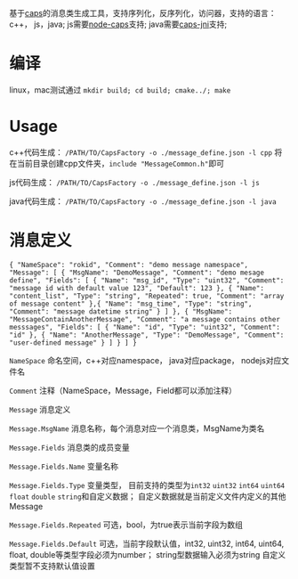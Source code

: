 基于[caps](https://github.com/Rokid/aife-mutils)的消息类生成工具，支持序列化，反序列化，访问器，支持的语言：c++， js，java;
js需要[node-caps](https://github.com/shadow-node/node-caps)支持;
java需要[caps-jni](https://github.com/Rokid/yoda-caps-java)支持;

# 编译
linux，mac测试通过
`mkdir build; cd build; cmake../; make`

# Usage
c++代码生成：
`/PATH/TO/CapsFactory -o ./message_define.json -l cpp`
将在当前目录创建cpp文件夹，`include "MessageCommon.h"`即可

js代码生成：
`/PATH/TO/CapsFactory -o ./message_define.json -l js`

java代码生成：
`/PATH/TO/CapsFactory -o ./message_define.json -l java`

# 消息定义

`{
    "NameSpace": "rokid",
    "Comment": "demo message namespace",
    "Message": [
    {
      "MsgName": "DemoMessage",
      "Comment": "demo mesage define",
      "Fields": [
        {
          "Name": "msg_id",
          "Type": "uint32",
          "Comment": "message id with default value 123",
          "Default": 123
        },
        {
          "Name": "content_list",
          "Type": "string",
          "Repeated": true,
          "Comment": "array of message content"
        },{
          "Name": "msg_time",
          "Type": "string",
          "Comment": "message datetime string"
        }
      ]
    },
    {
      "MsgName": "MessageContainAnotherMessage",
      "Comment": "a message contains other messsages",
      "Fields": [
        {
          "Name": "id",
          "Type": "uint32",
          "Comment": "id"
        },
        {
          "Name": "AnotherMessage",
          "Type": "DemoMessage",
          "Comment": "user-defined message"
        }
      ]
    }
    ]
}`

`NameSpace`
命名空间，c++对应namespace， java对应package， nodejs对应文件名

`Comment`
注释（NameSpace，Message，Field都可以添加注释）

`Message`
消息定义

`Message.MsgName`
消息名称，每个消息对应一个消息类，MsgName为类名

`Message.Fields`
消息类的成员变量

`Message.Fields.Name`
变量名称

`Message.Fields.Type`
变量类型， 目前支持的类型为`int32` `uint32` `int64` `uint64` `float` `double` `string`和自定义数据；
自定义数据就是当前定义文件内定义的其他Message

`Message.Fields.Repeated`
可选，bool，为true表示当前字段为数组

`Message.Fields.Default`
可选，当前字段默认值，int32, uint32, int64, uint64, float, double等类型字段必须为number；
string型数据输入必须为string
自定义类型暂不支持默认值设置





